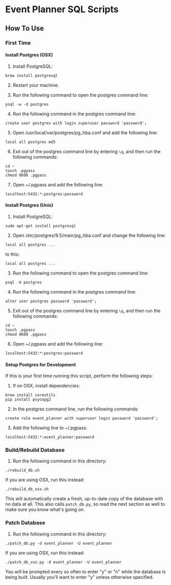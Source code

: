 # Event Planner SQL Scripts

## How To Use

### First Time

#### Install Postgres (OSX)

1. Install PostgreSQL:

`brew install postgresql`

2. Restart your machine.

3. Run the following command to open the postgres command line:

`psql -w -d postgres`

4. Run the following command in the postgres command line:

`create user postgres with login superuser password 'password';`

5. Open /usr/local/var/postgres/pg_hba.conf and add the following line:

`local all postgres md5`

6. Exit out of the postgres command line by entering `\q`, and then run the
following commands:

```
cd ~
touch .pgpass
chmod 0600 .pgpass
```

7. Open ~/.pgpass and add the following line:

`localhost:5432:*:postgres:password`

#### Install Postgres (Unix)

1. Install PostgreSQL:

`sudo apt-get install postgresql`

2. Open /etc/postgres/9.5/main/pg_hba.conf and change the following line:

`local all postgres ...`

to this:

`local all postgres ...`

3. Run the following command to open the postgres command line:

`psql -U postgres`

4. Run the following command in the postgres command line:

`alter user postgres password 'password';`

5. Exit out of the postgres command line by entering `\q`, and then run the
following commands:

```
cd ~
touch .pgpass
chmod 0600 .pgpass
```

6. Open ~/.pgpass and add the following line:

`localhost:5432:*:postgres:password`

#### Setup Postgres for Development

If this is your first time running this script, perform the following steps:

1. If on OSX, install dependencies:

```
brew install coreutils
pip install psycopg2
```

2. In the postgres command line, run the following commands:

`create role event_planner with superuser login password 'password';`

3. Add the following line to ~/.pgpass:

`localhost:5432:*:event_planner:password`

### Build/Rebuild Database

1. Run the following command in this directory:

`./rebuild_db.sh`

If you are using OSX, run this instead:

`./rebuild_db_osx.sh`

This will automatically create a fresh, up-to-date copy of the database with no
data at all. This also calls `patch_db.py`, so read the next section as well
to make sure you know what's going on.

### Patch Database

1. Run the following command in this directory:

`./patch_db.py -d event_planner -U event_planner`

If you are using OSX, run this instead:

`./patch_db_osx.py -d event_planner -U event_planner`

You will be prompted every so often to enter "y" or "n" while the database is
being built. Usually you'll want to enter "y" unless otherwise specified.
